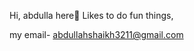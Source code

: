 Hi, abdulla here👋
Likes to do fun things, 

my email- abdullahshaikh3211@gmail.com
<!---
abdsha777/abdsha777 is a ✨ special ✨ repository because its `README.md` (this file) appears on your GitHub profile.
You can click the Preview link to take a look at your changes.
--->
